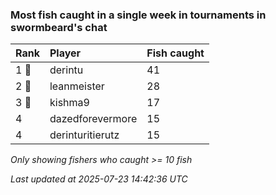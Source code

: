 ### Most fish caught in a single week in tournaments in swormbeard's chat

| Rank  | Player           | Fish caught |
|:------|:-----------------|:------------|
| 1 🥇  | derintu          | 41          |
| 2 🥈  | leanmeister      | 28          |
| 3 🥉  | kishma9          | 17          |
| 4     | dazedforevermore | 15          |
| 4     | derinturitierutz | 15          |

_Only showing fishers who caught >= 10 fish_

_Last updated at 2025-07-23 14:42:36 UTC_
